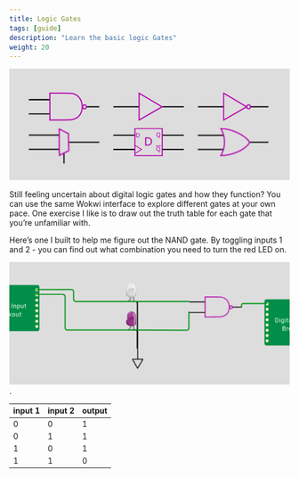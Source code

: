 ```yaml
---
title: Logic Gates
tags: [guide]
description: "Learn the basic logic Gates"
weight: 20
---
```


![gates](images/gates.png)

Still feeling uncertain about digital logic gates and how they function? You can use the same Wokwi interface to explore different gates at your own pace.  One exercise I like is to draw out the truth table for each gate that you’re unfamiliar with. 

Here’s one I built to help me figure out the NAND gate. By toggling inputs 1 and 2 - you can find out what combination you need to turn the red LED on.

[![nand](images/nand.png)](https://wokwi.com/projects/345958822623314515).

| input 1 | input 2 | output |
|---------|---------|--------|
| 0       | 0       | 1      |
| 0       | 1       | 1      |
| 1       | 0       | 1      |
| 1       | 1       | 0      |

